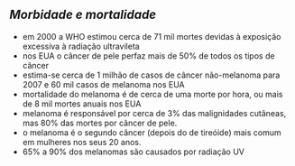 ## ***Morbidade e mortalidade***


- em 2000 a WHO estimou cerca de 71 mil mortes devidas à exposição excessiva à radiação ultravileta  
- nos EUA o câncer de pele perfaz mais de 50% de todos os tipos de câncer  
- estima-se cerca de 1 milhão de casos de câncer não-melanoma para 2007 e 60 mil casos de melanoma nos EUA  
- mortalidade do melanoma é de cerca de uma morte por hora, ou mais de 8 mil mortes anuais nos EUA  
- melanoma é responsável por cerca de 3% das malignidades cutâneas, mas 80% das mortes por câncer de pele.  
- o melanoma é o segundo câncer (depois do de tireóide) mais comum em mulheres nos seus 20 anos.  
- 65% a 90% dos melanomas são causados por radiação UV

